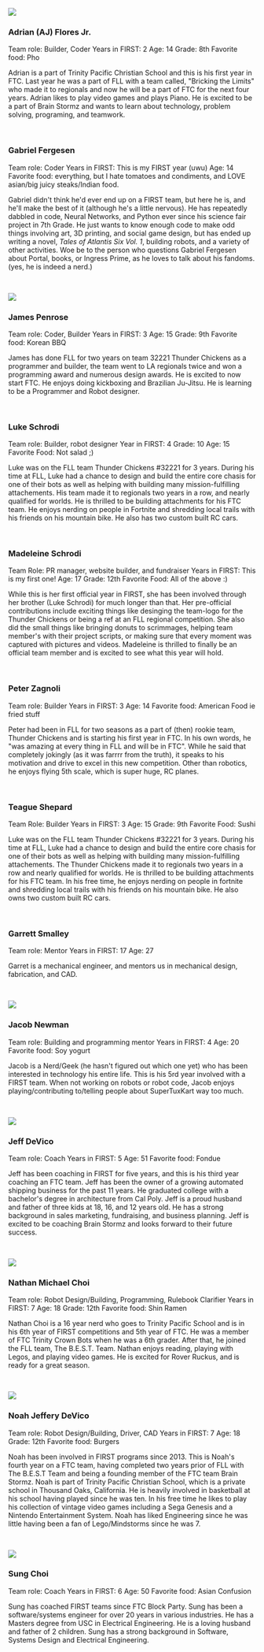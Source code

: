 ![](images/profileAdrian.png)
### Adrian (AJ) Flores Jr.

Team role: Builder, Coder
Years in FIRST: 2
Age: 14
Grade: 8th
Favorite food: Pho

Adrian is a part of Trinity Pacific Christian School and this is his first year in FTC. Last year he was a part of FLL with a team called, "Bricking the Limits" who made it to regionals and now he will be a part of FTC for the next four years. Adrian likes to play video games and plays Piano. He is excited to be a part of Brain Stormz and wants to learn about technology, problem solving, programing, and teamwork.

<br>

### Gabriel Fergesen 

Team role: Coder
Years in FIRST: This is my FIRST year (uwu)
Age: 14
Favorite food: everything, but I hate tomatoes and condiments, and LOVE asian/big juicy steaks/Indian food.

Gabriel didn't think he'd ever end up on a FIRST team, but here he is, and he'll make the best of it (although he's a little nervous). He has repeatedly dabbled in code, Neural Networks, and Python ever since his science fair project in 7th Grade. He just wants to know enough code to make odd things involving art, 3D printing, and social game design, but has ended up writing a novel, *Tales of Atlantis Six Vol. 1*, building robots, and a variety of other activities. Woe be to the person who questions Gabriel Fergesen about Portal, books, or Ingress Prime, as he loves to talk about his fandoms. (yes, he is indeed a nerd.)

<br>

![](images/profileJames.png)
### James Penrose

Team role: Coder, Builder
Years in FIRST: 3
Age: 15
Grade: 9th
Favorite food: Korean BBQ

James has done FLL for two years on team 32221 Thunder Chickens as a programmer and builder, the team went to LA regionals twice and won a programming award and numerous design awards. He is excited to now start FTC. He enjoys doing kickboxing and Brazilian Ju-Jitsu. He is learning to be a Programmer and Robot designer.

<br>

### Luke Schrodi

Team role: Builder, robot designer
Year in FIRST: 4
Grade: 10
Age: 15
Favorite Food: Not salad ;)

Luke was on the FLL team Thunder Chickens #32221 for 3 years. During his time at FLL, Luke had a chance to design and build the entire core chasis for one of their bots as well as helping with building many mission-fulfilling attachements. His team made it to regionals two years in a row, and nearly qualified for worlds. He is thrilled to be building attachments for his FTC team. He enjoys nerding on people in Fortnite and shredding local trails with his friends on his mountain bike. He also has two custom built RC cars.

<br>

### Madeleine Schrodi

Team Role: PR manager, website builder, and fundraiser
Years in FIRST: This is my first one!
Age: 17
Grade: 12th
Favorite Food: All of the above :)

While this is her first official year in FIRST, she has been involved through her brother (Luke Schrodi) for much longer than that. Her pre-official contributions include exciting things like desinging the team-logo for the Thunder Chickens or being a ref at an FLL regional competition. She also did the small things like bringing donuts to scrimmages, helping team member's with their project scripts, or making sure that every moment was captured with pictures and videos. Madeleine is thrilled to finally be an official team member and is excited to see what this year will hold.

<br>

### Peter Zagnoli

Team role: Builder
Years in FIRST: 3
Age: 14
Favorite food: American Food ie fried stuff

Peter had been in FLL for two seasons as a part of (then) rookie team, Thunder Chickens and is starting his first year in FTC. In his own words, he "was amazing at every thing in FLL and will be in FTC". While he said that completely jokingly (as it was farrrr from the truth), it speaks to his motivation and drive to excel in this new competition. Other than robotics, he enjoys flying 5th scale, which is super huge, RC planes.   

<br>

### Teague Shepard

Team Role: Builder
Years in FIRST: 3
Age: 15
Grade: 9th
Favorite Food: Sushi

Luke was on the FLL team Thunder Chickens #32221 for 3 years. During his time at FLL, Luke had a chance to design and build the entire core chasis for one of their bots as well as helping with building many mission-fulfilling attachements. The Thunder Chickens made it to regionals two years in a row and nearly qualified for worlds. He is thrilled to be building attachments for his FTC team. 
In his free time, he enjoys nerding on people in fortnite and shredding local trails with his friends on his mountain bike. He also owns two custom built RC cars.

<br>

### Garrett Smalley

Team role: Mentor
Years in FIRST: 17
Age: 27

Garret is a mechanical engineer, and mentors us in mechanical design, fabrication, and CAD.  

<br>

![](images/profileJacob.jpg)  
### Jacob Newman

Team role: Building and programming mentor
Years in FIRST: 4
Age: 20
Favorite food: Soy yogurt

Jacob is a Nerd/Geek (he hasn't figured out which one yet) who has been interested in technology his entire life. This is his 5rd year involved with a FIRST team. When not working on robots or robot code, Jacob enjoys playing/contributing to/telling people about SuperTuxKart way too much.  

<br>

![](images/profileJeff.png)  
### Jeff DeVico

Team role: Coach
Years in FIRST: 5
Age: 51
Favorite food: Fondue

Jeff has been coaching in FIRST for five years, and this is his third year coaching an FTC team. Jeff has been the owner of a growing automated shipping business for the past 11 years. He graduated college with a bachelor's degree in architecture from Cal Poly. Jeff is a proud husband and father of three kids at 18, 16, and 12 years old. He has a strong background in sales marketing, fundraising, and business planning. Jeff is excited to be coaching Brain Stormz and looks forward to their future success.  

<br>

![](images/profileNathan.jpg)
### Nathan Michael Choi

Team role: Robot Design/Building, Programming, Rulebook Clarifier
Years in FIRST: 7
Age: 18
Grade: 12th
Favorite food: Shin Ramen

Nathan Choi is a 16 year nerd who goes to Trinity Pacific School and is in his 6th year of FIRST competitions and 5th year of FTC. He was a member of FTC Trinity Crown Bots when he was a 6th grader. After that, he joined the FLL team, The B.E.S.T. Team. Nathan enjoys reading, playing with Legos, and playing video games. He is excited for Rover Ruckus, and is ready for a great season.  

<br>

![](images/profileNoah.png)
### Noah Jeffery DeVico

Team role: Robot Design/Building, Driver, CAD
Years in FIRST: 7
Age: 18
Grade: 12th
Favorite food: Burgers

Noah has been involved in FIRST programs since 2013. This is Noah's fourth year on a FTC team, having completed two years prior of FLL with The B.E.S.T Team and being a founding member of the FTC team Brain Stormz. Noah is part of Trinity Pacific Christian School, which is a private school in Thousand Oaks, California. He is heavily involved in basketball at his school having played since he was ten. In his free time he likes to play his collection of vintage video games including a Sega Genesis and a Nintendo Entertainment System. Noah has liked Engineering since he was little having been a fan of Lego/Mindstorms since he was 7.  

<br>

![](images/profileSung.JPG)  
### Sung Choi

Team role: Coach
Years in FIRST: 6
Age: 50
Favorite food: Asian Confusion

Sung has coached FIRST teams since FTC Block Party. Sung has been a software/systems engineer for over 20 years in various industries. He has a Masters degree from USC in Electrical Engineering. He is a loving husband and father of 2 children. Sung has a strong background in Software, Systems Design and Electrical Engineering.
